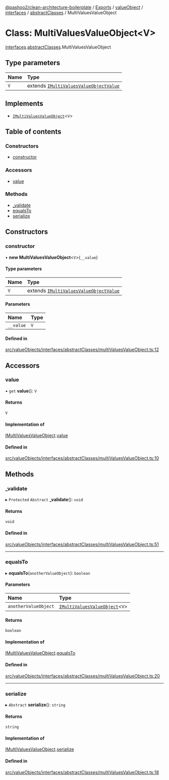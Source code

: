 [@pashoo2/clean-architecture-boilerplate](../README.md) / [Exports](../modules.md) / [valueObject](../modules/valueobject.md) / [interfaces](../modules/valueobject.interfaces.md) / [abstractClasses](../modules/valueobject.interfaces.abstractclasses.md) / MultiValuesValueObject

# Class: MultiValuesValueObject<V\>

[interfaces](../modules/valueobject.interfaces.md).[abstractClasses](../modules/valueobject.interfaces.abstractclasses.md).MultiValuesValueObject

## Type parameters

| Name | Type |
| :------ | :------ |
| `V` | extends [`IMultiValuesValueObjectValue`](../interfaces/valueobject.interfaces.imultivaluesvalueobjectvalue.md) |

## Implements

- [`IMultiValuesValueObject`](../interfaces/valueobject.interfaces.imultivaluesvalueobject.md)<`V`\>

## Table of contents

### Constructors

- [constructor](valueobject.interfaces.abstractclasses.multivaluesvalueobject.md#constructor)

### Accessors

- [value](valueobject.interfaces.abstractclasses.multivaluesvalueobject.md#value)

### Methods

- [\_validate](valueobject.interfaces.abstractclasses.multivaluesvalueobject.md#_validate)
- [equalsTo](valueobject.interfaces.abstractclasses.multivaluesvalueobject.md#equalsto)
- [serialize](valueobject.interfaces.abstractclasses.multivaluesvalueobject.md#serialize)

## Constructors

### constructor

• **new MultiValuesValueObject**<`V`\>(`__value`)

#### Type parameters

| Name | Type |
| :------ | :------ |
| `V` | extends [`IMultiValuesValueObjectValue`](../interfaces/valueobject.interfaces.imultivaluesvalueobjectvalue.md) |

#### Parameters

| Name | Type |
| :------ | :------ |
| `__value` | `V` |

#### Defined in

[src/valueObjects/interfaces/abstractClasses/multiValuesValueObject.ts:12](https://github.com/pashoo2/clean-architecture-boilerplate/blob/914ff8c/src/valueObjects/interfaces/abstractClasses/multiValuesValueObject.ts#L12)

## Accessors

### value

• `get` **value**(): `V`

#### Returns

`V`

#### Implementation of

[IMultiValuesValueObject](../interfaces/valueobject.interfaces.imultivaluesvalueobject.md).[value](../interfaces/valueobject.interfaces.imultivaluesvalueobject.md#value)

#### Defined in

[src/valueObjects/interfaces/abstractClasses/multiValuesValueObject.ts:10](https://github.com/pashoo2/clean-architecture-boilerplate/blob/914ff8c/src/valueObjects/interfaces/abstractClasses/multiValuesValueObject.ts#L10)

## Methods

### \_validate

▸ `Protected` `Abstract` **_validate**(): `void`

#### Returns

`void`

#### Defined in

[src/valueObjects/interfaces/abstractClasses/multiValuesValueObject.ts:51](https://github.com/pashoo2/clean-architecture-boilerplate/blob/914ff8c/src/valueObjects/interfaces/abstractClasses/multiValuesValueObject.ts#L51)

___

### equalsTo

▸ **equalsTo**(`anotherValueObject`): `boolean`

#### Parameters

| Name | Type |
| :------ | :------ |
| `anotherValueObject` | [`IMultiValuesValueObject`](../interfaces/valueobject.interfaces.imultivaluesvalueobject.md)<`V`\> |

#### Returns

`boolean`

#### Implementation of

[IMultiValuesValueObject](../interfaces/valueobject.interfaces.imultivaluesvalueobject.md).[equalsTo](../interfaces/valueobject.interfaces.imultivaluesvalueobject.md#equalsto)

#### Defined in

[src/valueObjects/interfaces/abstractClasses/multiValuesValueObject.ts:20](https://github.com/pashoo2/clean-architecture-boilerplate/blob/914ff8c/src/valueObjects/interfaces/abstractClasses/multiValuesValueObject.ts#L20)

___

### serialize

▸ `Abstract` **serialize**(): `string`

#### Returns

`string`

#### Implementation of

[IMultiValuesValueObject](../interfaces/valueobject.interfaces.imultivaluesvalueobject.md).[serialize](../interfaces/valueobject.interfaces.imultivaluesvalueobject.md#serialize)

#### Defined in

[src/valueObjects/interfaces/abstractClasses/multiValuesValueObject.ts:18](https://github.com/pashoo2/clean-architecture-boilerplate/blob/914ff8c/src/valueObjects/interfaces/abstractClasses/multiValuesValueObject.ts#L18)

